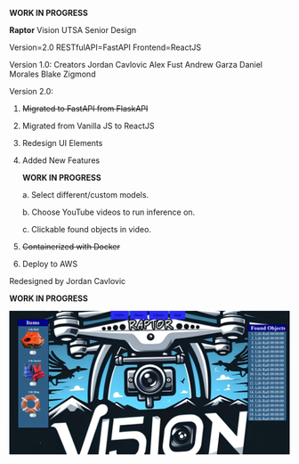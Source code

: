 **WORK IN PROGRESS**

**Raptor** Vision UTSA Senior Design

Version=2.0
RESTfulAPI=FastAPI
Frontend=ReactJS

Version 1.0:
Creators
  Jordan Cavlovic
  Alex Fust
  Andrew Garza
  Daniel Morales
  Blake Zigmond
  
Version 2.0:
1. ~~Migrated to FastAPI from FlaskAPI~~
2. Migrated from Vanilla JS to ReactJS
3. Redesign UI Elements
5. Added New Features

   **WORK IN PROGRESS**
   
    a. Select different/custom models.
  
    b. Choose YouTube videos to run inference on.
  
    c. Clickable found objects in video.
  
6. ~~Containerized with Docker~~
7. Deploy to AWS

Redesigned by Jordan Cavlovic

**WORK IN PROGRESS**

![Alt text](https://github.com/Jcavlovic/raptorv2/blob/master/raptor%20preview.png?raw=true "Title")

